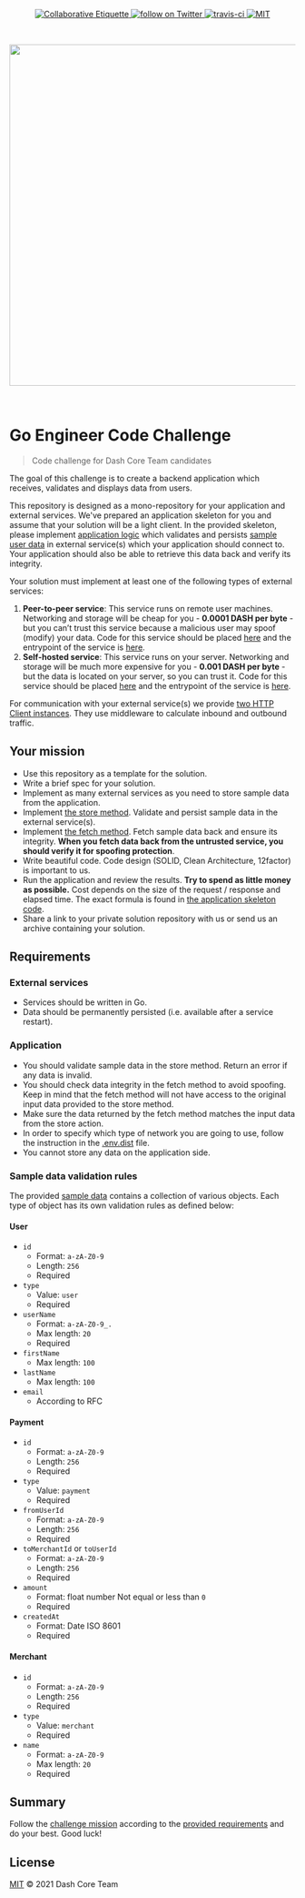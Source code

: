 <p align="center">
	<a href="https://git.io/col">
		<img src="https://img.shields.io/badge/%E2%9C%93-collaborative_etiquette-brightgreen.svg" alt="Collaborative Etiquette">
	</a>
	<a href="https://twitter.com/intent/follow?screen_name=dashpay">
		<img src="https://img.shields.io/twitter/follow/dashpay.svg?style=social&logo=twitter" alt="follow on Twitter">
	</a>
	<a href="#">
		<img src="https://travis-ci.com/dashevo/go-engineer-code-challenge.svg?branch=main" alt="travis-ci">
	</a>
	<a href="#">
		<img src="https://img.shields.io/dub/l/vibe-d.svg" alt="MIT">
	</a>
</p>

<p>&nbsp;</p>

<p align="center">
	<a href="https://dash.org">
		<img src="https://upload.wikimedia.org/wikipedia/commons/thumb/f/f0/Dash_digital-cash_logo_2018_rgb_for_screens.svg/1600px-Dash_digital-cash_logo_2018_rgb_for_screens.svg.png" width="600">
	</a>
</p>

<p>&nbsp;</p>

# Go Engineer Code Challenge

> Code challenge for Dash Core Team candidates

The goal of this challenge is to create a backend application which receives,
validates and displays data from users.

This repository is designed as a mono-repository for your application and external services. We've prepared an application skeleton for you and assume that your solution will be a light client. In the provided skeleton, please implement [application logic](internal/app/usecase/service.go) which validates and persists [sample user data](assets/data.json) in external service(s) which your application should connect to. Your application should also be able to retrieve this data back and verify its integrity.

Your solution must implement at least one of the following types of external services:

  1. **Peer-to-peer service**: This service runs on remote user machines.
     Networking and storage will be cheap for you - **0.0001 DASH per byte** - but you can’t trust
     this service because a malicious user may spoof (modify) your data.
     Code for this service should be placed [here](internal/p2p) and the entrypoint of the service is [here](cmd/p2p/main.go).
  2. **Self-hosted service**: This service runs on your server.
     Networking and storage will be much more expensive for you - **0.001 DASH per byte** - but the data is
     located on your server, so you can trust it.
     Code for this service should be placed [here](internal/selfhosted) and the entrypoint of the service is [here](cmd/selfhosted/main.go).

For communication with your external service(s) we provide [two HTTP Client instances](https://github.com/dashevo/go-engineer-code-challenge/blob/main/internal/app/usecase/service.go#L10-L11).
They use middleware to calculate inbound and outbound traffic.

## Your mission

- Use this repository as a template for the solution.
- Write a brief spec for your solution.
- Implement as many external services as you need to store sample data from the application.
- Implement [the store method](internal/app/usecase/service.go#L27). Validate and persist sample data
   in the external service(s).
- Implement [the fetch method](internal/app/usecase/service.go#L23). Fetch sample data back and ensure its
   integrity. **When you fetch data back from the untrusted service, you should verify it for spoofing protection**.
- Write beautiful code. Code design (SOLID, Clean Architecture, 12factor) is important to us.
- Run the application and review the results. **Try to spend as little money as possible.** Cost depends on the size
   of the request / response and elapsed time. The exact formula is found in
   [the application skeleton code](internal/app/metric/calculator.go).
- Share a link to your private solution repository with us or send us an archive containing your solution.

## Requirements

### External services

- Services should be written in Go.
- Data should be permanently persisted (i.e. available after a service restart).

### Application

- You should validate sample data in the store method. Return an error if any data is invalid.
- You should check data integrity in the fetch method to avoid spoofing. Keep in mind that the fetch method will not have access to the original input data provided to the store method.
- Make sure the data returned by the fetch method matches the input data from the store action.
- In order to specify which type of network you are going to use, follow the instruction in the [.env.dist](.env.dist) file.
- You cannot store any data on the application side.

### Sample data validation rules

The provided [sample data](assets/data.json) contains a collection of various objects.
Each type of object has its own validation rules as defined below:

#### User

- `id`
  - Format: `a-zA-Z0-9`
  - Length: `256`
  - Required
- `type`
  - Value: `user`
  - Required
- `userName`
  - Format: `a-zA-Z0-9_.`
  - Max length: `20`
  - Required
- `firstName`
  - Max length: `100`
- `lastName`
  - Max length: `100`
- `email`
  - According to RFC

#### Payment

- `id`
  - Format: `a-zA-Z0-9`
  - Length: `256`
  - Required
- `type`
  - Value: `payment`
  - Required
- `fromUserId`
  - Format: `a-zA-Z0-9`
  - Length: `256`
  - Required
- `toMerchantId` or `toUserId`
  - Format: `a-zA-Z0-9`
  - Length: `256`
  - Required
- `amount`
  - Format: float number
   Not equal or less than `0`
  - Required
- `createdAt`
  - Format: Date ISO 8601
  - Required

#### Merchant

- `id`
  - Format: `a-zA-Z0-9`
  - Length: `256`
  - Required
- `type`
  - Value: `merchant`
  - Required
- `name`
  - Format: `a-zA-Z0-9`
  - Max length: `20`
  - Required

## Summary

Follow the [challenge mission](#your-mission) according to the [provided requirements](#requirements) and do your
best. Good luck!

## License

[MIT](LICENSE) © 2021 Dash Core Team
